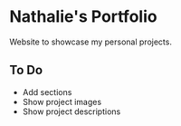 # Nathalie's Portfolio

Website to showcase my personal projects. 

## To Do
* Add sections
* Show project images
* Show project descriptions
